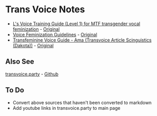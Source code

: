 # Trans Voice Notes

- [L's Voice Training Guide (Level 1) for MTF transgender vocal feminization](l-guide.md) - [Original](https://www.reddit.com/r/transvoice/comments/d3clhe/ls_voice_training_guide_level_1_for_mtf/)
- [Voice Feminization Guidelines]() - [Original](https://docs.google.com/document/d/1ZE5q1xZMp2kCaB1VE0Tt6yIg70aghALkvGmfLN9zG6c/edit#heading=h.6n818ckiq8ss)
- [Transfeminine Voice Guide - Ama (Transvoice Article Scinguistics (Dakota))]() - [Original](https://docs.google.com/document/d/1j_-8dndFzKTX0xBSF15ZEJWdw958ryh0IPKq1sz8p04/edit)

## Also See
[transvoice.party](https://transvoice.party/) - [Github](https://github.com/j0lol/transvoice.party/)

## To Do
- Convert above sources that haven't been converted to markdown
- Add youtube links in transvoice.party to main page
